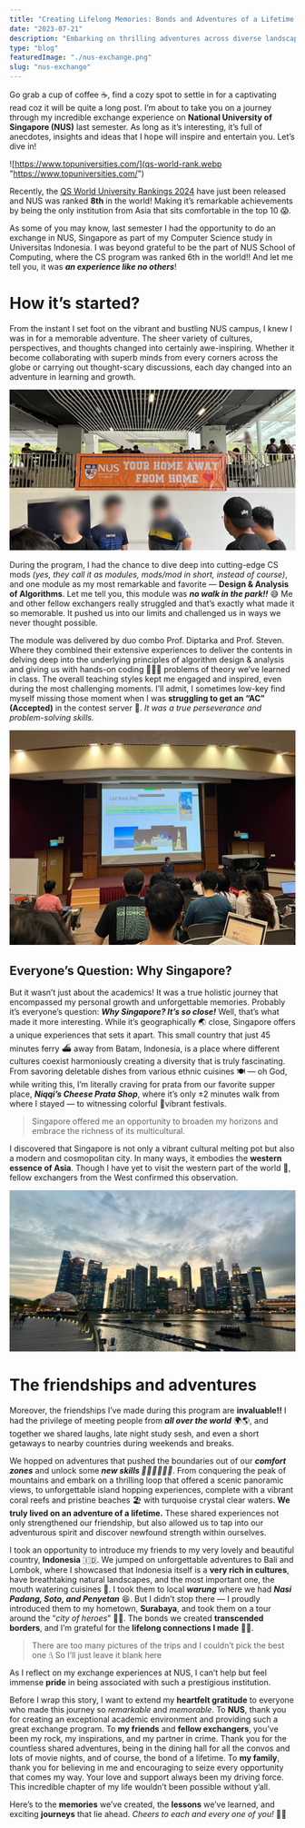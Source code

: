 ```yaml
---
title: "Creating Lifelong Memories: Bonds and Adventures of a Lifetime at NUS"
date: "2023-07-21"
description: "Embarking on thrilling adventures across diverse landscapes, from conquering mountain peaks on a motorbike to exploring pristine island beaches, our shared travel experiences forged unforgettable bonds."
type: "blog"
featuredImage: "./nus-exchange.png"
slug: "nus-exchange"
---
```


Go grab a cup of coffee ☕️, find a cozy spot to settle in for a captivating read coz it will be quite a long post. I’m about to take you on a journey through my incredible exchange experience on **National University of Singapore (NUS)** last semester. As long as it’s interesting, it’s full of anecdotes, insights and ideas that I hope will inspire and entertain you. Let’s dive in!

![https://www.topuniversities.com/](qs-world-rank.webp "https://www.topuniversities.com/")

Recently, the [QS World University Rankings 2024](https://www.topuniversities.com/university-rankings/world-university-rankings/2024) have just been released and NUS was ranked **8th** in the world! Making it’s remarkable achievements by being the only institution from Asia that sits comfortable in the top 10 😱.

As some of you may know, last semester I had the opportunity to do an exchange in NUS, Singapore as part of my Computer Science study in Universitas Indonesia. I was beyond grateful to be the part of NUS School of Computing, where the CS program was ranked 6th in the world!! And let me tell you, it was **_an experience like no others_**!

# **How it’s started?**

From the instant I set foot on the vibrant and bustling NUS campus, I knew I was in for a memorable adventure. The sheer variety of cultures, perspectives, and thoughts changed into certainly awe-inspiring. Whether it become collaborating with superb minds from every corners across the globe or carrying out thought-scary discussions, each day changed into an adventure in learning and growth.

![The very first few week — Exchangers Welcoming Party](welcoming-party.webp "The very first few week — Exchangers Welcoming Party")

During the program, I had the chance to dive deep into cutting-edge CS mods *(yes, they call it as modules, mods/mod in short, instead of course)*, and one module as my most remarkable and favorite — **Design & Analysis of Algorithms**. Let me tell you, this module was **_no walk in the park!!_** 😅 Me and other fellow exchangers really struggled and that’s exactly what made it so memorable. It pushed us into our limits and challenged us in ways we never thought possible.

The module was delivered by duo combo Prof. Diptarka and Prof. Steven. Where they combined their extensive experiences to deliver the contents in delving deep into the underlying principles of algorithm design & analysis and giving us with hands-on coding 👨🏻‍💻 problems of theory we’ve learned in class. The overall teaching styles kept me engaged and inspired, even during the most challenging moments. I’ll admit, I sometimes low-key find myself missing those moment when I was **struggling to get an “AC” (Accepted)** in the contest server 🤪. *It was a true perseverance and problem-solving skills.*

![Week 2 DAA Lecture](daa-lecture.webp "Week 2 DAA Lecture")

## **Everyone’s Question: Why Singapore?**

But it wasn’t just about the academics! It was a true holistic journey that encompassed my personal growth and unforgettable memories. Probably it’s everyone’s question: **_Why Singapore? It’s so close!_** Well, that’s what made it more interesting. While it’s geographically 🌏 close, Singapore offers a unique experiences that sets it apart. This small country that just 45 minutes ferry ⛴️ away from Batam, Indonesia, is a place where different cultures coexist harmoniously creating a diversity that is truly fascinating. From savoring deletable dishes from various ethnic cuisines 🍽️ — oh God, while writing this, I’m literally craving for prata from our favorite supper place, **_Niqqi’s Cheese Prata Shop_**, where it’s only ±2 minutes walk from where I stayed — to witnessing colorful 🎨vibrant festivals.

> Singapore offered me an opportunity to broaden my horizons and embrace the richness of its multicultural.

I discovered that Singapore is not only a vibrant cultural melting pot but also a modern and cosmopolitan city. In many ways, it embodies the **western essence of Asia**. Though I have yet to visit the western part of the world 🤪, fellow exchangers from the West confirmed this observation.

![Singapore’s skylines during sunset](singapore-downtown.webp "Singapore’s skylines during sunset")

# **The friendships and adventures**

Moreover, the friendships I’ve made during this program are **invaluable‼️** I had the privilege of meeting people from **_all over the world_** 🌍🌎, and together we shared laughs, late night study sesh, and even a short getaways to nearby countries during weekends and breaks.

We hopped on adventures that pushed the boundaries out of our **_comfort zones_** and unlock some **_new skills 🧗🏻‍♂️🏄🏻‍♂️_**. From conquering the peak of mountains and embark on a thrilling loop that offered a scenic panoramic views, to unforgettable island hopping experiences, complete with a vibrant coral reefs and pristine beaches 🏖️ with turquoise crystal clear waters. **We truly lived on an adventure of a lifetime.** These shared experiences not only strengthened our friendship, but also allowed us to tap into our adventurous spirit and discover newfound strength within ourselves.

I took an opportunity to introduce my friends to my very lovely and beautiful country, **Indonesia** 🇮🇩. We jumped on unforgettable adventures to Bali and Lombok, where I showcased that Indonesia itself is a **very rich in cultures**, have breathtaking natural landscapes, and the most important one, the mouth watering cuisines 🍛. I took them to local **_warung_** where we had **_Nasi Padang, Soto, and Penyetan_** 😆. But I didn’t stop there — I proudly introduced them to my hometown, **Surabaya**, and took them on a tour around the “_city of heroes_” 🦈🐊. The bonds we created **transcended borders**, and I’m grateful for the **lifelong connections I made** 🤝🏻.

> There are too many pictures of the trips and I couldn’t pick the best one :\ So I’ll just leave it blank here

As I reflect on my exchange experiences at NUS, I can’t help but feel immense **pride** in being associated with such a prestigious institution.

Before I wrap this story, I want to extend my **heartfelt gratitude** to everyone who made this journey so *remarkable* and *memorable*. To **NUS**, thank you for creating an exceptional academic environment and providing such a great exchange program. To **my friends** and **fellow exchangers**, you’ve been my rock, my inspirations, and my partner in crime. Thank you for the countless shared adventures, being in the dining hall for all the convos and lots of movie nights, and of course, the bond of a lifetime. To **my family**, thank you for believing in me and encouraging to seize every opportunity that comes my way. Your love and support always been my driving force. This incredible chapter of my life wouldn’t been possible without y’all.

Here’s to the **memories** we’ve created, the **lessons** we’ve learned, and exciting **journeys** that lie ahead. *Cheers to each and every one of you!* 🥂🍻
